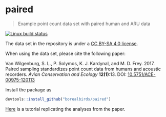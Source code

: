 # paired

> Example point count data set with paired human and ARU data

[![Linux build status](https://travis-ci.org/borealbirds/paired.svg?branch=master)](https://travis-ci.org/borealbirds/paired)

The data set in the repository is under a [CC BY-SA 4.0 license](http://creativecommons.org/licenses/by-sa/4.0/).

When using the data set, please cite the following paper:

Van Wilgenburg, S. L., P. Solymos, K. J. Kardynal, and M. D. Frey. 2017. Paired sampling standardizes point count data from humans and acoustic recorders. _Avian Conservation and Ecology_ **12(1)**:13. 
DOI: [10.5751/ACE-00975-120113](https://doi.org/10.5751/ACE-00975-120113)

Install the package as

```R
devtools::install_github("borealbirds/paired")
```

[Here](https://github.com/borealbirds/paired/blob/master/inst/doc/ARU-analysis.Rmd) is a tutorial replicating the analyses from the paper.
